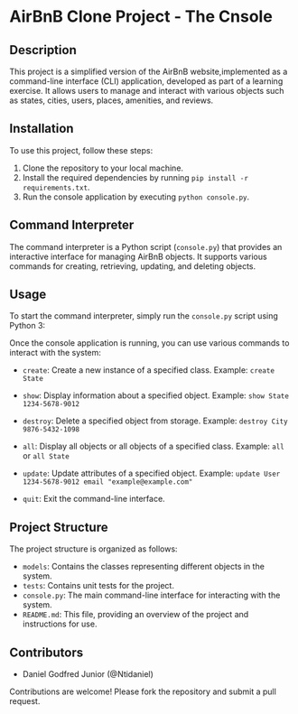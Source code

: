 # AirBnB Clone  Project - The Cnsole

## Description
This project is a simplified version of the AirBnB website,implemented as a command-line interface (CLI) application, developed as part of a learning exercise. It allows users to manage and interact with various objects such as states, cities, users, places, amenities, and reviews.

## Installation

To use this project, follow these steps:

1. Clone the repository to your local machine.
2. Install the required dependencies by running `pip install -r requirements.txt`.
3. Run the console application by executing `python console.py`.


## Command Interpreter
The command interpreter is a Python script (`console.py`) that provides an interactive interface for managing AirBnB objects. It supports various commands for creating, retrieving, updating, and deleting objects.

## Usage
To start the command interpreter, simply run the `console.py` script using Python 3:

Once the console application is running, you can use various commands to interact with the system:

- `create`: Create a new instance of a specified class.
  Example: `create State`

- `show`: Display information about a specified object.
  Example: `show State 1234-5678-9012`

- `destroy`: Delete a specified object from storage.
  Example: `destroy City 9876-5432-1098`

- `all`: Display all objects or all objects of a specified class.
  Example: `all` or `all State`

- `update`: Update attributes of a specified object.
  Example: `update User 1234-5678-9012 email "example@example.com"`

- `quit`: Exit the command-line interface.

## Project Structure

The project structure is organized as follows:

- `models`: Contains the classes representing different objects in the system.
- `tests`: Contains unit tests for the project.
- `console.py`: The main command-line interface for interacting with the system.
- `README.md`: This file, providing an overview of the project and instructions for use.

## Contributors
- Daniel Godfred Junior (@Ntidaniel)

Contributions are welcome! Please fork the repository and submit a pull request.
